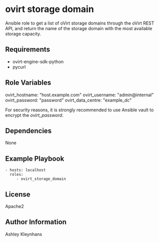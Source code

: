 ovirt storage domain
====================

Ansible role to get a list of oVirt storage domains through the oVirt REST API, and return the name of the storage domain with the most available storage capacity.

Requirements
------------

* ovirt-engine-sdk-python
* pycurl

Role Variables
--------------

  ovirt_hostname: "host.example.com"
  ovirt_username: "admin@internal"
  ovirt_password: "password"
  ovirt_data_centre: "example_dc"

For security reasons, it is strongly recommended to use Ansible vault to encrypt the *ovirt_password*.

Dependencies
------------

None

Example Playbook
----------------

    - hosts: localhost
      roles:
         - ovirt_storage_domain

License
-------

Apache2

Author Information
------------------

Ashley Kleynhans
